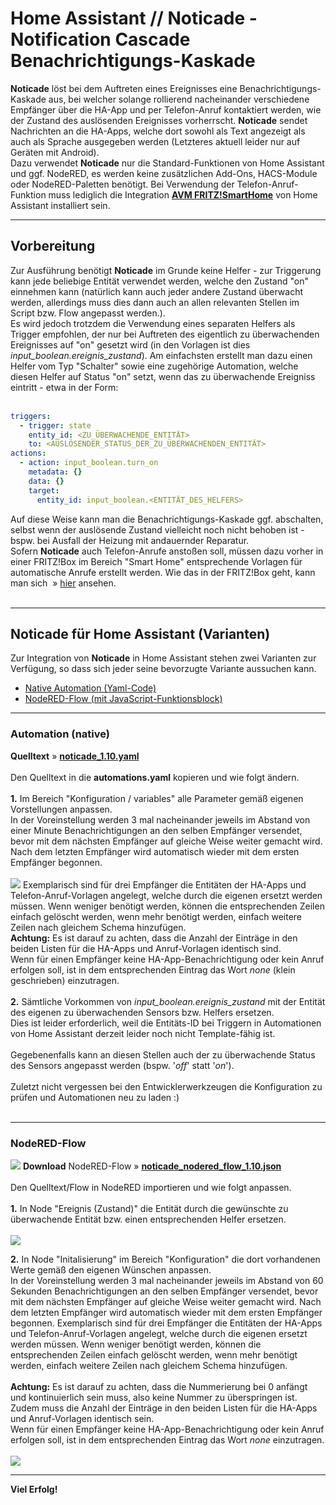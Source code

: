 <h1>Home Assistant // Noticade - Notification Cascade<br />Benachrichtigungs-Kaskade</h1>

<b>Noticade</b> löst bei dem Auftreten eines Ereignisses eine Benachrichtigungs-Kaskade aus, bei welcher solange rollierend nacheinander verschiedene Empfänger über die HA-App und per Telefon-Anruf kontaktiert werden, wie der Zustand des auslösenden Ereignisses vorherrscht.
<b>Noticade</b> sendet Nachrichten an die HA-Apps, welche dort sowohl als Text angezeigt als auch als Sprache ausgegeben werden (Letzteres aktuell leider nur auf Geräten mit Android).<br />
Dazu verwendet <b>Noticade</b> nur die Standard-Funktionen von Home Assistant und ggf. NodeRED, es werden keine zusätzlichen Add-Ons, HACS-Module oder NodeRED-Paletten benötigt. Bei Verwendung der Telefon-Anruf-Funktion muss lediglich die Integration <b><a href="https://www.home-assistant.io/integrations/fritzbox/" target="_blank">AVM FRITZ!SmartHome</a></b> von Home Assistant installiert sein.
<hr>
<h2>Vorbereitung</h2>
Zur Ausführung benötigt <b>Noticade</b> im Grunde keine Helfer - zur Triggerung kann jede beliebige Entität verwendet werden, welche den Zustand "on" einnehmen kann (natürlich kann auch jeder andere Zustand überwacht werden, allerdings muss dies dann auch an allen relevanten Stellen im Script bzw. Flow angepasst werden.).<br />
Es wird jedoch trotzdem die Verwendung eines separaten Helfers als Trigger empfohlen, der nur bei Auftreten des eigentlich zu überwachenden Ereignisses auf "on" gesetzt wird (in den Vorlagen ist dies <i>input_boolean.ereignis_zustand</i>).
Am einfachsten erstellt man dazu einen Helfer vom Typ "Schalter" sowie eine zugehörige Automation, welche diesen Helfer auf Status "on" setzt, wenn das zu überwachende Ereigniss eintritt - etwa in der Form:<br /><br />

```yaml
triggers:
  - trigger: state
    entity_id: <ZU_ÜBERWACHENDE_ENTITÄT>
    to: <AUSLÖSENDER_STATUS_DER_ZU_ÜBERWACHENDEN_ENTITÄT>
actions:
  - action: input_boolean.turn_on
    metadata: {}
    data: {}
    target:
      entity_id: input_boolean.<ENTITÄT_DES_HELFERS>
```

Auf diese Weise kann man die Benachrichtigungs-Kaskade ggf. abschalten, selbst wenn der auslösende Zustand vielleicht noch nicht behoben ist - bspw. bei Ausfall der Heizung mit andauernder Reparatur.<br />
Sofern <b>Noticade</b> auch Telefon-Anrufe anstoßen soll, müssen dazu vorher in einer FRITZ!Box im Bereich "Smart Home" entsprechende Vorlagen für automatische Anrufe erstellt werden. Wie das in der FRITZ!Box geht, kann man sich &nbsp;&raquo;&nbsp;<a href="./fb_smarthome_vorlage_anruf.md" target="_blank">hier</a> ansehen.<br />
<br />
<hr>
<h2>Noticade für Home Assistant (Varianten)</h2>
Zur Integration von <b>Noticade</b> in Home Assistant stehen zwei Varianten zur Verfügung, so dass sich jeder seine bevorzugte Variante aussuchen kann.<br /><ul>
<li><a href="#automation">Native Automation (Yaml-Code)</a></li>
<li><a href="#nodered_flow">NodeRED-Flow (mit JavaScript-Funktionsblock)</a></li>
</ul>

<a id="automation"></a>
<hr>
<h3>Automation (native)</h3>
<b>Quelltext</b>&nbsp;&raquo;&nbsp;<a href="https://github.com/migacode/home-assistant/blob/main/noticade/code/noticade_1.10.yaml"><strong>noticade_1.10.yaml</strong></a><br />
<br />
Den Quelltext in die <b>automations.yaml</b> kopieren und wie folgt ändern.<br /><br />
<b>1.</b> Im Bereich "Konfiguration / variables" alle Parameter gemäß eigenen Vorstellungen anpassen.<br />
In der Voreinstellung werden 3 mal nacheinander jeweils im Abstand von einer Minute Benachrichtigungen an den selben Empfänger versendet, bevor mit dem nächsten Empfänger auf gleiche Weise weiter gemacht wird. Nach dem letzten Empfänger wird automatisch wieder mit dem ersten Empfänger begonnen.<br /><br />
<img src="./img/noticade_img_yaml_config.png">
Exemplarisch sind für drei Empfänger die Entitäten der HA-Apps und Telefon-Anruf-Vorlagen angelegt, welche durch die eigenen ersetzt werden müssen. Wenn weniger benötigt werden, können die entsprechenden Zeilen einfach gelöscht werden, wenn mehr benötigt werden, einfach weitere Zeilen nach gleichem Schema hinzufügen.<br />
<b>Achtung:</b> Es ist darauf zu achten, dass die Anzahl der Einträge in den beiden Listen für die HA-Apps und Anruf-Vorlagen identisch sind.<br />
Wenn für einen Empfänger keine HA-App-Benachrichtigung oder kein Anruf erfolgen soll, ist in dem entsprechenden Eintrag das Wort <i>none</i> (klein geschrieben) einzutragen.<br /><br />
<b>2.</b> Sämtliche Vorkommen von <i>input_boolean.ereignis_zustand</i> mit der Entität des eigenen zu überwachenden Sensors bzw. Helfers ersetzen.<br />
Dies ist leider erforderlich, weil die Entitäts-ID bei Triggern in Automationen von Home Assistant derzeit leider noch nicht Template-fähig ist.<br /><br />
Gegebenenfalls kann an diesen Stellen auch der zu überwachende Status des Sensors angepasst werden (bspw. '<i>off</i>' statt '<i>on</i>').<br /><br />
Zuletzt nicht vergessen bei den Entwicklerwerkzeugen die Konfiguration zu prüfen und Automationen neu zu laden :)<br /><br />

<a id="nodered_flow"></a>
<hr>
<h3>NodeRED-Flow</h3>
<img src="./img/noticade_img_nodered_flow.png">
<b>Download</b> NodeRED-Flow&nbsp;&raquo;&nbsp;<a href="https://github.com/migacode/home-assistant/blob/main/noticade/code/noticade_nodered_flow_1.10.json"><strong>noticade_nodered_flow_1.10.json</strong></a><br />
<br />
Den Quelltext/Flow in NodeRED importieren und wie folgt anpassen.<br />
<br />
<b>1.</b> In Node "Ereignis (Zustand)" die Entität durch die gewünschte zu überwachende Entität bzw. einen entsprechenden Helfer ersetzen.<br /><br />
<img src="./img/noticade_img_node_1_trigger.png">
<br />

<b>2.</b> In Node "Initalisierung" im Bereich "Konfiguration" die dort vorhandenen Werte gemäß den eigenen Wünschen anpassen.<br />
In der Voreinstellung werden 3 mal nacheinander jeweils im Abstand von 60 Sekunden Benachrichtigungen an den selben Empfänger versendet, bevor mit dem nächsten Empfänger auf gleiche Weise weiter gemacht wird. Nach dem letzten Empfänger wird automatisch wieder mit dem ersten Empfänger begonnen.
Exemplarisch sind für drei Empfänger die Entitäten der HA-Apps und Telefon-Anruf-Vorlagen angelegt, welche durch die eigenen ersetzt werden müssen. Wenn weniger benötigt werden, können die entsprechenden Zeilen einfach gelöscht werden, wenn mehr benötigt werden, einfach weitere Zeilen nach gleichem Schema hinzufügen.<br />
<br />
<b>Achtung:</b> Es ist darauf zu achten, dass die Nummerierung bei 0 anfängt und kontinuierlich sein muss, also keine Nummer zu überspringen ist.<br />
Zudem muss die Anzahl der Einträge in den beiden Listen für die HA-Apps und Anruf-Vorlagen identisch sein.<br />
Wenn für einen Empfänger keine HA-App-Benachrichtigung oder kein Anruf erfolgen soll, ist in dem entsprechenden Eintrag das Wort <i>none</i> einzutragen.<br />
<br />
<img src="./img/noticade_img_node_2_initialisierung.png">
<br />
<hr>
<b>Viel Erfolg!</b>
